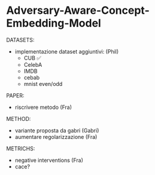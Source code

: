 # Adversary-Aware-Concept-Embedding-Model

DATASETS:
- implementazione dataset aggiuntivi: (Phil)
   - CUB ✅
   - CelebA 
   - IMDB
   - cebab
   - mnist even/odd 

PAPER:
- riscrivere metodo (Fra)

METHOD:
- variante proposta da gabri (Gabri)
- aumentare regolarizzazione (Fra)

METRICHS:
- negative interventions (Fra)
- cace?
